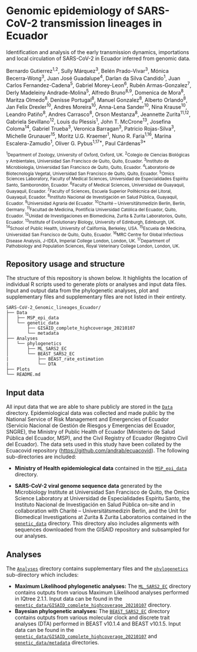 # Genomic epidemiology of SARS-CoV-2 transmission lineages in Ecuador
Identification and analysis of the early transmission dynamics, importations and local circulation of SARS-CoV-2 in Ecuador inferred from genomic data.

Bernardo Gutierrez<sup>1,2</sup>, Sully Márquez<sup>3</sup>, Belén Prado-Vivar<sup>3</sup>, Mónica Becerra-Wong<sup>3</sup>, Juan José Guadalupe<sup>4</sup>, Darlan da Silva Candido<sup>1</sup>, Juan Carlos Fernandez-Cadena<sup>5</sup>, Gabriel Morey-Leon<sup>6</sup>, Rubén Armas-Gonzalez<sup>7</sup>, Derly Madeleiny Andrade-Molina<sup>5</sup>, Alfredo Bruno<sup>8,9</sup>, Domenica de Mora<sup>8</sup>, Maritza Olmedo<sup>8</sup>, Denisse Portugal<sup>8</sup>, Manuel Gonzalez<sup>8</sup>, Alberto Orlando<sup>8</sup>, Jan Felix Drexler<sup>10</sup>, Andres Moreira<sup>10</sup>, Anna-Lena Sander<sup>10</sup>, Nina Krause<sup>10</sup>, Leandro Patiño<sup>8</sup>, Andres Carrasco<sup>8</sup>, Orson Mestanza<sup>8</sup>, Jeannette Zurita<sup>11,12</sup>, Gabriela Sevillano<sup>12</sup>, Louis du Plessis<sup>1</sup>, John T. McCrone<sup>13</sup>, Josefina Coloma<sup>14</sup>, Gabriel Trueba<sup>3</sup>, Veronica Barragan<sup>3</sup>, Patricio Rojas-Silva<sup>3</sup>, Michelle Grunauer<sup>15</sup>, Moritz U.G. Kraemer<sup>1</sup>, Nuno R. Faria<sup>1,16</sup>, Marina Escalera-Zamudio<sup>1</sup>, Oliver G. Pybus<sup>1,17*</sup>, Paul Cárdenas<sup>3*</sup>

<sup><sup>1</sup>Department of Zoology, University of Oxford, Oxford, UK.
<sup>2</sup>Colegio de Ciencias Biológicas y Ambientales, Universidad San Francisco de Quito, Quito, Ecuador.
<sup>3</sup>Instituto de Microbiología, Universidad San Francisco de Quito, Quito, Ecuador.
<sup>4</sup>Laboratorio de Biotecnología Vegetal, Universidad San Francisco de Quito, Quito, Ecuador.
<sup>5</sup>Omics Sciences Laboratory, Faculty of Medical Sciences, Universidad de Especialidades Espíritu Santo, Samborondón, Ecuador.
<sup>6</sup>Faculty of Medical Sciences, Universidad de Guayaquil, Guayaquil, Ecuador.
<sup>7</sup>Faculty of Sciences, Escuela Superior Politécnica del Litoral, Guayaquil, Ecuador.
<sup>8</sup>Instituto Nacional de Investigación en Salud Pública, Guayaquil, Ecuador.
<sup>9</sup>Universidad Agraria del Ecuador.
<sup>10</sup>Charité – Universitätsmedizin Berlin, Berlin, Germany.
<sup>11</sup>Facultad de Medicina, Pontificia Universidad Católica del Ecuador, Quito, Ecuador.
<sup>12</sup>Unidad de Investigaciones en Biomedicina, Zurita & Zurita Laboratorios, Quito, Ecuador.
<sup>13</sup>Institute of Evolutionary Biology, University of Edinburgh, Edinburgh, UK.
<sup>14</sup>School of Public Health, University of California, Berkeley, USA.
<sup>15</sup>Escuela de Medicina, Universidad San Francisco de Quito, Quito, Ecuador.
<sup>16</sup>MRC Centre for Global Infectious Disease Analysis, J-IDEA, Imperial College London, London, UK.
<sup>17</sup>Department of Pathobiology and Population Sciences, Royal Veterinary College London, London, UK.</sup>

## Repository usage and structure

The structure of this repository is shown below. It highlights the location of individual R scripts used to generate plots or analyses and input data files. Input and output data from the phylogenetic analyses, plot and supplementary files and supplementary files are not listed in their entirety.

```
SARS-CoV-2_Genomic_lineages_Ecuador/
├── Data
│   ├── MSP_epi_data
│   └── genetic_data
│       ├── GISAID_complete_highcoverage_20210107
│       └── metadata
├── Analyses
│   └── phylogenetics
│       ├── ML_SARS2_EC
│       └── BEAST_SARS2_EC
|           ├── BEAST_rate_estimation
|           └── DTA
├── Plots
└── README.md
```

## Input data

All input data that we are able to share publicly are stored in the [`Data`](Data/) directory. Epidemiological data was collected and made public by the National Service of Risk Management and Emergencies of Ecuador (Servicio Nacional de Gestión de Riesgos y Emergencias del Ecuador, SNGRE), the Ministry of Public Health of Ecuador (Ministerio de Salud Pública del Ecuador, MSP), and the Civil Registry of Ecuador (Registro Civil del Ecuador). The data sets used in this study have been collated by the Ecuacovid repository (https://github.com/andrab/ecuacovid). The following sub-directories are included:

- **Ministry of Health epidemiological data** contained in the [`MSP_epi_data`](Data/MSP_epi_data/) directory.

- **SARS-CoV-2 viral genome sequence data** generated by the Microbiology Institute at Universidad San Francisco de Quito, the Omics Science Laboratory at Universidad de Especialidades Espíritu Santo, the Instituto Nacional de Investigación en Salud Pública on-site and in collaboration with Charité – Universitätsmedizin Berlin, and the Unit for Biomedical Investigations at Zurita & Zurita Laboratorios contained in the [`genetic_data`](Data/genetic_data) directory. This directory also includes alignments with sequences downloaded from the GISAID repository and subsampled for our analyses.

## Analyses

The [`Analyses`](Analyses/) directory contains supplementary files and the [`phylogenetics`](Analyses/phylogenetics) sub-directory which includes:

- **Maximum Likelihood phylogenetic analyses:** The [`ML_SARS2_EC`](Analyses/phylogenetics/ML_SARS2_EC/) directory contains outputs from various Maximum Likelihood analyses performed in IQtree 2.1.1. Input data can be found in the [`genetic_data/GISAID_complete_highcoverage_20210107`](Data/genetic_data/GISAID_complete_highcoverage_20210107) directory.
- **Bayesian phylogenetic analyses:** The [`BEAST_SARS2_EC`](Analyses/phylogenetics/BEAST_SARS2_EC/) directory contains outputs from various molecular clock and discrete trait analyses (DTA) performed in BEAST v10.1.4 and BEAST v10.1.5. Input data can be found in the [`genetic_data/GISAID_complete_highcoverage_20210107`](Data/genetic_data/GISAID_complete_highcoverage_20210107) and [`genetic_data/metadata`](Data/genetic_data/metadata) directories.

